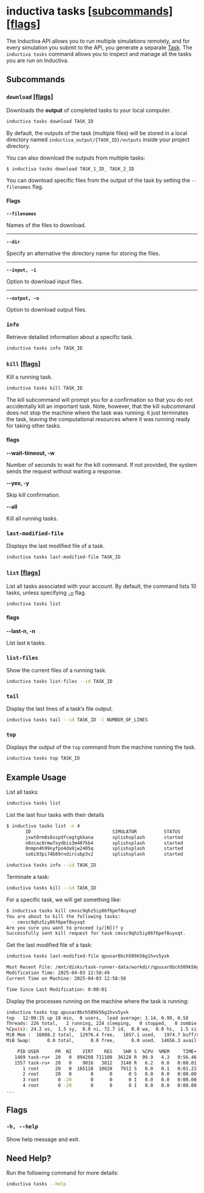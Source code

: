# inductiva **tasks** [\[subcommands\]](#subcommands) [\[flags\]](#flags)
The Inductiva API allows you to run multiple simulations remotely, and for every
simulation you submit to the API, you generate a separate [Task](../../how-it-works/tasks/index.md). 
The `inductiva tasks` command allows you to inspect and manage all the tasks
you are run on Inductiva.

## Subcommands

### `download` [\[flags\]](#download-flag)
Downloads the **output** of completed tasks to your local computer. 

```sh
inductiva tasks download TASK_ID
```
By default, the outputs of  the task (multiple files) will be
stored in a local directory named `inductiva_output/{TASK_ID}/outputs` inside
your project directory.

You can also download the outputs from multiple tasks:
```bash
$ inductiva tasks download TASK_1_ID_ TASK_2_ID
```

You can download specific files from the output of the task by 
setting the `--filenames` flag.

#### <span id="download-flag"></span>Flags

**`--filenames`**

Names of the files to download.

---

**`--dir`**

Specify an alternative the directory name for storing the files.

---

**`--input, -i`**

Option to download input files.

---

**`--output, -o`**

Option to download output files.

### `info`
Retrieve detailed information about a specific task.

```sh
inductiva tasks info TASK_ID
```

### `kill` [\[flags\]](#flags)
Kill a running task. 
```sh
inductiva tasks kill TASK_ID
```
The kill subcommand will prompt you for a confirmation so that you do not
accidentally kill an important task. Note, however, that the kill subcommand
does not stop the machine where the task was running: it just terminates the
task, leaving the computational resources where it was running ready for
taking other tasks.

#### flags
**--wait-timeout, -w**

Number of seconds to wait for the kill command. If not provided, the system sends the request without waiting a response.

**--yes, -y**

Skip kill confirmation.

**--all**

Kill all running tasks.

### `last-modified-file`

Displays the last modified file of a task.

```sh
inductiva tasks last-modified-file TASK_ID
```

### `list` [\[flags\]](#flags)
List all tasks associated with your account. By default, the command lists 10 tasks, unless specifying [`-n`](#flags) flag.

```sh
inductiva tasks list
```

#### flags
**--last-n, -n**

List last `N` tasks.

### `list-files`
Show the current files of a running task.

```sh
inductiva tasks list-files --id TASK_ID
```

### `tail`
Display the last lines of a task’s file output.

```sh
inductiva tasks tail --id TASK_ID -l NUMBER_OF_LINES
```

### `top`

Displays the output of the `top` command from the machine running the task.

```sh
inductiva tasks top TASK_ID
```

## Example Usage

List all tasks:

```sh
inductiva tasks list
```

List the last four tasks with their details

```sh
$ inductiva tasks list -n 4
       ID                              SIMULATOR          STATUS         SUBMITTED              STARTED                COMPUTATION TIME         RESOURCE TYPE
       jxwt0rm8s8xspdfcegtgkkana       splishsplash       started        08 Feb, 13:25:49       08 Feb, 13:26:04       *0:00:05                 c2-standard-4
       n0zcac8rmw7xydbis3m407kb4       splishsplash       started        08 Feb, 13:25:48       08 Feb, 13:26:03       *0:00:07                 c2-standard-4
       8nmpn4h99nyfpo4da9jw2405q       splishsplash       started        08 Feb, 13:25:47       08 Feb, 13:26:02       *0:00:09                 c2-standard-4
       so6i93pi74b89rndircubp3v2       splishsplash       started        08 Feb, 13:25:47       08 Feb, 13:26:02       *0:00:10                 c2-standard-4
```

```sh
inductiva tasks info --id TASK_ID
```

Terminate a task:

```sh
inductiva tasks kill --id TASK_ID
```
For a specific task, we will get something like:
```sh
$ inductiva tasks kill cmvsc9qhz5iy86f6pef8uyxqt
You are about to kill the following tasks:
  - cmvsc9qhz5iy86f6pef8uyxqt 
Are you sure you want to proceed (y/[N])? y
Successfully sent kill request for task cmvsc9qhz5iy86f6pef8uyxqt.
```

Get the last modified file of a task:

```sh
inductiva tasks last-modified-file qpusar8bch509k56g1hvv5yxk

Most Recent File: /mnt/disks/task-runner-data/workdir/qpusar8bch509k56g1hvv5yxk/output/artifacts/stdout.txt
Modification Time: 2025-04-03 12:58:49
Current Time on Machine: 2025-04-03 12:58:50

Time Since Last Modification: 0:00:01
```

Display the processes running on the machine where the task is running:

```sh
inductiva tasks top qpusar8bch509k56g1hvv5yxk
top - 12:00:15 up 18 min,  0 users,  load average: 1.14, 0.99, 0.58
Threads: 226 total,   2 running, 224 sleeping,   0 stopped,   0 zombie
%Cpu(s): 24.2 us,  1.5 sy,  0.0 ni, 72.7 id,  0.0 wa,  0.0 hi,  1.5 si,  0.0 st
MiB Mem :  16008.2 total,  12976.4 free,   1057.1 used,   1974.7 buff/cache
MiB Swap:      0.0 total,      0.0 free,      0.0 used.  14656.3 avail Mem 

    PID USER      PR  NI    VIRT    RES    SHR S  %CPU  %MEM     TIME+ COMMAND
   1469 task-ru+  20   0  894208 711108  36128 R  99.9   4.3   9:56.46 d_hydro+
   1557 task-ru+  20   0    9016   3812   3140 R   6.2   0.0   0:00.01 top
      1 root      20   0  165128  10828   7912 S   0.0   0.1   0:01.22 systemd
      2 root      20   0       0      0      0 S   0.0   0.0   0:00.00 kthreadd
      3 root       0 -20       0      0      0 I   0.0   0.0   0:00.00 rcu_gp
      4 root       0 -20       0      0      0 I   0.0   0.0   0:00.00 rcu_par+
...
```

## Flags
### `-h, --help`

Show help message and exit.

## Need Help?
Run the following command for more details:

```sh
inductiva tasks --help
```